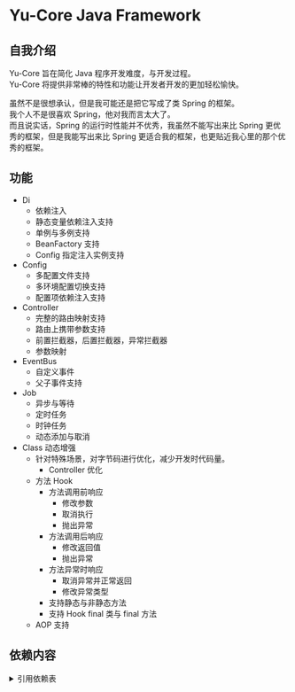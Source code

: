 # Yu-Core Java Framework
## 自我介绍
Yu-Core 旨在简化 Java 程序开发难度，与开发过程。  
Yu-Core 将提供非常棒的特性和功能让开发者开发的更加轻松愉快。

虽然不是很想承认，但是我可能还是把它写成了类 Spring 的框架。  
我个人不是很喜欢 Spring，他对我而言太大了。  
而且说实话，Spring 的运行时性能并不优秀，我虽然不能写出来比 Spring 更优秀的框架，但是我能写出来比 Spring 更适合我的框架，也更贴近我心里的那个优秀的框架。

## 功能

* Di  
  * 依赖注入
  * 静态变量依赖注入支持
  * 单例与多例支持
  * BeanFactory 支持
  * Config 指定注入实例支持
* Config
  * 多配置文件支持
  * 多环境配置切换支持
  * 配置项依赖注入支持
* Controller  
  * 完整的路由映射支持
  * 路由上携带参数支持
  * 前置拦截器，后置拦截器，异常拦截器
  * 参数映射
* EventBus
  * 自定义事件
  * 父子事件支持
* Job
  * 异步与等待
  * 定时任务
  * 时钟任务
  * 动态添加与取消
* Class 动态增强
  * 针对特殊场景，对字节码进行优化，减少开发时代码量。
    * Controller 优化
  * 方法 Hook
    * 方法调用前响应
      * 修改参数
      * 取消执行
      * 抛出异常
    * 方法调用后响应
      * 修改返回值
      * 抛出异常
    * 方法异常时响应
      * 取消异常并正常返回
      * 修改异常类型
    * 支持静态与非静态方法
    * 支持 Hook final 类与 final 方法
  * AOP 支持

## 依赖内容
<details>
  <summary>引用依赖表</summary>

* [Kotlin](https://kotlinlang.org/) ([Apache-2.0 license](https://github.com/JetBrains/kotlin/blob/master/license/LICENSE.txt))
* [Kotlin-stdlib](https://kotlinlang.org/) ([Apache-2.0 license](https://github.com/JetBrains/kotlin/blob/master/license/LICENSE.txt))
* [Kotlin-reflect](https://kotlinlang.org/) ([Apache-2.0 license](https://github.com/JetBrains/kotlin/blob/master/license/LICENSE.txt))
* [kotlinx.coroutines](https://github.com/Kotlin/kotlinx.coroutines) ([Apache-2.0 license](https://github.com/Kotlin/kotlinx.coroutines/blob/master/LICENSE.txt))
* [okhttp3](https://square.github.io/okhttp/) ([Apache-2.0 license](https://github.com/square/okhttp/blob/master/LICENSE.txt))
* [logback](http://logback.qos.ch/) ([Logback LICENSE](https://github.com/qos-ch/logback/blob/master/LICENSE.txt))
* [fastjson2](https://github.com/alibaba/fastjson2) ([Apache-2.0 license](https://github.com/alibaba/fastjson2/blob/main/LICENSE))
* [ecj](http://www.eclipse.org/jdt/) ([Eclipse Public License 2.0](https://projects.eclipse.org/projects/eclipse.jdt))
* [ehcache](https://github.com/ehcache/ehcache2) ([Apache-2.0 license](https://www.ehcache.org/about/license.html))
* [asm](https://asm.ow2.org/) ([License](https://asm.ow2.io/license.html))
* [javax.inject](https://github.com/javax-inject/javax-inject) ([Apache-2.0 license](https://github.com/javax-inject/javax-inject#license))
* [lombok](https://projectlombok.org/) ([license](https://github.com/projectlombok/lombok/blob/master/LICENSE))
</details>
